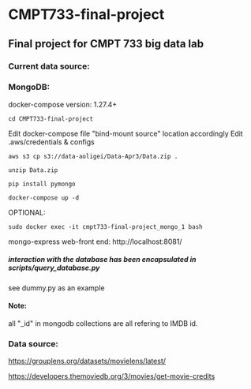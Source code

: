 # CMPT733-final-project

## Final project for CMPT 733 big data lab

### Current data source:

### MongoDB:

docker-compose version: 1.27.4+
```
cd CMPT733-final-project
```
Edit docker-compose file "bind-mount source" location accordingly
Edit .aws/credentials & configs
```
aws s3 cp s3://data-aoligei/Data-Apr3/Data.zip .
```

```
unzip Data.zip
```
```
pip install pymongo
```
```
docker-compose up -d
```
OPTIONAL: 
```
sudo docker exec -it cmpt733-final-project_mongo_1 bash
```
mongo-express web-front end: http://localhost:8081/

##### interaction with the database has been encapsulated in scripts/query_database.py
see dummy.py as an example

#### Note:
all "\_id" in mongodb collections are all refering to IMDB id.

### Data source:
https://grouplens.org/datasets/movielens/latest/

https://developers.themoviedb.org/3/movies/get-movie-credits